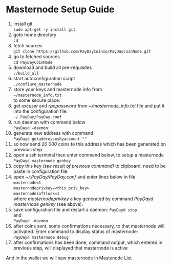 # Masternode Setup Guide
1. install git    
``` sudo apt-get -y install git ```
1. goto home directory   
``` cd ``` 
1. fetch sources   
``` git clone https://github.com/PayDayCoinIo/PayDayCoinNode.git ```
1. go to fetched sources   
``` cd PayDayCoinNode ```
1. download and build all pre-requisites   
``` ./build_all ```
1. start autoconfiguration script   
``` ./confiure_masternode ```
1. store your keys and masternode info from   
``` ~/masternode_info.txt ```   
to some secure place. 
1. get *rpcuser* and *rpcpassword* from *~/masternode_info.txt* file and put it into the configuration file:   
``` ~/.PayDay/PayDay.conf ```
1. run daemon with command below   
``` PayDayd –daemon ```
1. generate new address with command   
``` PayDayd getaddressesbyaccount "" ```
1. so now send *20 000* coins to this address which has been generated on previous step
1. open a ssh terminal then enter command below, to setup a masternode
``` PayDayd masternode genkey ```
1. copy this key *(see result of previous command)* to clipboard, need to be paste in configuration file.
1. open *~/.PayDay/PayDay.conf* and enter lines below in file   
``` masternode=1 ```   
``` masternodeprivkey=<this_priv_key> ```   
``` masternodesoftlock=1 ```   
where  *masternodeprivkey* a key generated by command *PayDayd masternode genkey* (see above).
1. save configuration file and restart a daemon:
``` PayDayd stop ```   
and   
``` PayDayd -daemon ```
1. after coins sent, some confirmations necessary, to that masternode will activated. Enter command to display status of masternode:   
``` PayDayd masternode debug ```
1. after confirmations has been done, command output, which entered in previous step, will displayed that masternode is active   

And in the wallet we will saw masternode in Mastenode List
